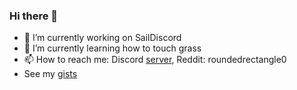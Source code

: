 ### Hi there 👋

- 🔭 I’m currently working on SailDiscord
- 🌱 I’m currently learning how to touch grass
- 📫 How to reach me: Discord [server](https://discord.gg/Q3u7ejjzFg), Reddit: roundedrectangle0
- See my [gists](https://gists.github.com/roundedrectangle)

<!---
- 😄 Pronouns: ...
- ⚡ Fun fact: ...
--→
<!--- - 👯 I’m looking to collaborate on ...
- 🤔 I’m looking for help with ...
- 💬 Ask me about ...
--->
